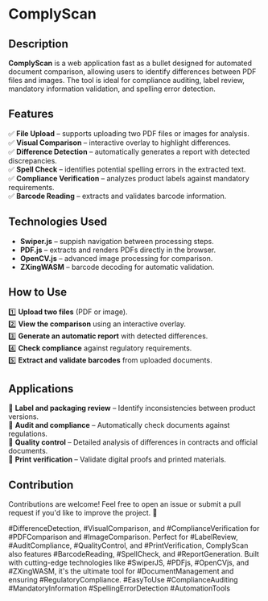 # ComplyScan  

## Description  
**ComplyScan** is a web application fast as a bullet designed for automated document comparison, allowing users to identify differences between PDF files and images. The tool is ideal for compliance auditing, label review, mandatory information validation, and spelling error detection.  

## Features  
✅ **File Upload** – supports uploading two PDF files or images for analysis.  
✅ **Visual Comparison** – interactive overlay to highlight differences.  
✅ **Difference Detection** – automatically generates a report with detected discrepancies.  
✅ **Spell Check** – identifies potential spelling errors in the extracted text.  
✅ **Compliance Verification** – analyzes product labels against mandatory requirements.  
✅ **Barcode Reading** – extracts and validates barcode information.  

## Technologies Used  
- **Swiper.js** – suppish navigation between processing steps.  
- **PDF.js** – extracts and renders PDFs directly in the browser.  
- **OpenCV.js** – advanced image processing for comparison.  
- **ZXingWASM** – barcode decoding for automatic validation.  

## How to Use  
1️⃣ **Upload two files** (PDF or image).  
2️⃣ **View the comparison** using an interactive overlay.  
3️⃣ **Generate an automatic report** with detected differences.  
4️⃣ **Check compliance** against regulatory requirements.  
5️⃣ **Extract and validate barcodes** from uploaded documents.  

## Applications  
📌 **Label and packaging review** – Identify inconsistencies between product versions.  
📌 **Audit and compliance** – Automatically check documents against regulations.  
📌 **Quality control** – Detailed analysis of differences in contracts and official documents.  
📌 **Print verification** – Validate digital proofs and printed materials.  

## Contribution  
Contributions are welcome! Feel free to open an issue or submit a pull request if you'd like to improve the project. 🚀  

#DifferenceDetection, #VisualComparison, and #ComplianceVerification for #PDFComparison and #ImageComparison. Perfect for #LabelReview, #AuditCompliance, #QualityControl, and #PrintVerification, ComplyScan also features #BarcodeReading, #SpellCheck, and #ReportGeneration. Built with cutting-edge technologies like #SwiperJS, #PDFjs, #OpenCVjs, and #ZXingWASM, it's the ultimate tool for #DocumentManagement and ensuring #RegulatoryCompliance. #EasyToUse #ComplianceAuditing #MandatoryInformation #SpellingErrorDetection #AutomationTools

